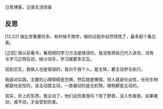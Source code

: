日常博客，记录生活琐事


## 反思
[12.22]
做比学重要的多，有时候不用学，做的过程中自然领悟了，最多配个备忘表。


[之前]
我以前看书，看视频的学习方法是错误的，我没有把自己代入进去，没有与学习之物互动，缺少动手，学习就要多交互。

说到交互，我做人也是错误的，我对于我个人，是主体，要主动参与执行。

我面对实践，主要的心理障碍是恐惧，然后就是懒惰，但人就是社会性，任何生物都是社会性的，该主动就主动，一直被动的是无机物，植物都是主动的。

其实，世上的东西，我主动了，他们会伤害我吗？除了野兽，没人伤害我，如果被动，或不动，才会受到伤害。

